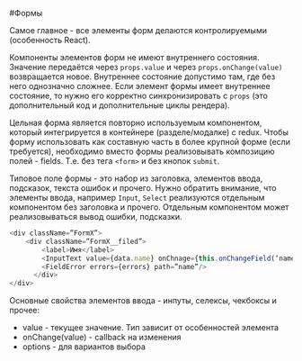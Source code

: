 #Формы

Самое главное - все элементы форм делаются контролируемыми (особенность React). 

Компоненты элементов форм не имеют внутреннего состояния. Значение передаётся через `props.value` 
и через `props.onChange(value)` возвращается новое. Внутреннее состояние допустимо там, где без 
него однозначно сложнее. Если элемент формы имеет внутреннее состояние, то нужно его корректно 
синхронизировать с `props` (это дополнительный код и дополнительные циклы рендера).

Цельная форма является повторно используемым компонентом, который интегрируется в контейнере 
(разделе/модалке) с redux. Чтобы форму использовать как составную часть в более крупной форме 
(если требуется), необходимо вместо формы реализовывать композицию полей - fields. 
Т.е. без тега `<form>` и без кнопок `submit`.

Типовое поле формы - это набор из заголовка, элементов ввода, подсказок, текста ошибок и прочего. 
Нужно обратить внимание, что элементы ввода, например `Input`, `Select` реализуются отдельным 
компонентом без заголовка и прочего. Отдельным компонентом может реализовываться вывод ошибки, 
подсказки. 

```javascript
<div className=”FormX”>
    <div className=”FormX__filed”>
        <label>Имя</label>
        <InputText value={data.name} onChnage={this.onChangeField(‘name’)}/>
        <FieldError errors={errors} path=”name”/>
      </div>
</div>
```

Основные свойства элементов ввода - инпуты, селексы, чекбоксы и прочее:

- value - текущее значение. Тип зависит от особенностей элемента 
- onChange(value) - callback на изменения
- options - для вариантов выбора
